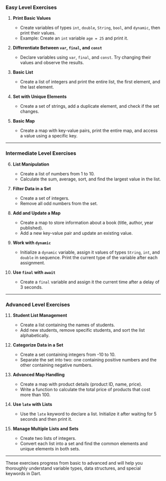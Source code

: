 ### **Easy Level Exercises**

1. **Print Basic Values**

   - Create variables of types `int`, `double`, `String`, `bool`, and `dynamic`, then print their values.
   - Example: Create an `int` variable `age = 25` and print it.

2. **Differentiate Between `var`, `final`, and `const`**

   - Declare variables using `var`, `final`, and `const`. Try changing their values and observe the results.

3. **Basic List**

   - Create a list of integers and print the entire list, the first element, and the last element.

4. **Set with Unique Elements**

   - Create a set of strings, add a duplicate element, and check if the set changes.

5. **Basic Map**
   - Create a map with key-value pairs, print the entire map, and access a value using a specific key.

---

### **Intermediate Level Exercises**

6. **List Manipulation**

   - Create a list of numbers from 1 to 10.
   - Calculate the sum, average, sort, and find the largest value in the list.

7. **Filter Data in a Set**

   - Create a set of integers.
   - Remove all odd numbers from the set.

8. **Add and Update a Map**

   - Create a map to store information about a book (title, author, year published).
   - Add a new key-value pair and update an existing value.

9. **Work with `dynamic`**

   - Initialize a `dynamic` variable, assign it values of types `String`, `int`, and `double` in sequence. Print the current type of the variable after each assignment.

10. **Use `final` with `await`**
    - Create a `final` variable and assign it the current time after a delay of 3 seconds.

---

### **Advanced Level Exercises**

11. **Student List Management**

    - Create a list containing the names of students.
    - Add new students, remove specific students, and sort the list alphabetically.

12. **Categorize Data in a Set**

    - Create a set containing integers from -10 to 10.
    - Separate the set into two: one containing positive numbers and the other containing negative numbers.

13. **Advanced Map Handling**

    - Create a map with product details (product ID, name, price).
    - Write a function to calculate the total price of products that cost more than 100.

14. **Use `late` with Lists**

    - Use the `late` keyword to declare a list. Initialize it after waiting for 5 seconds and then print it.

15. **Manage Multiple Lists and Sets**
    - Create two lists of integers.
    - Convert each list into a set and find the common elements and unique elements in both sets.

---

These exercises progress from basic to advanced and will help you thoroughly understand variable types, data structures, and special keywords in Dart.
